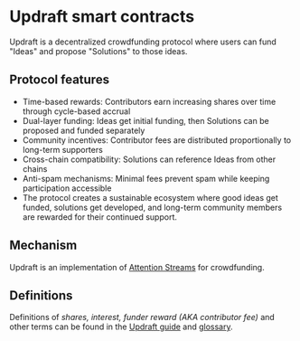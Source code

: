 # Updraft smart contracts
Updraft is a decentralized crowdfunding protocol where users can fund "Ideas" and propose "Solutions" to those ideas.

## Protocol features

* Time-based rewards: Contributors earn increasing shares over time through cycle-based accrual
* Dual-layer funding: Ideas get initial funding, then Solutions can be proposed and funded separately
* Community incentives: Contributor fees are distributed proportionally to long-term supporters
* Cross-chain compatibility: Solutions can reference Ideas from other chains
* Anti-spam mechanisms: Minimal fees prevent spam while keeping participation accessible
* The protocol creates a sustainable ecosystem where good ideas get funded, solutions get developed, and long-term community members are rewarded for their continued support.

## Mechanism

Updraft is an implementation of [Attention Streams](https://docs.google.com/document/d/1TKA-K8YadRdgz-Qek01TUcCkRaI9CKCXGtJ31AbVWIU/edit?tab=t.0#heading=h.qbu28op5v4zs) for crowdfunding.

## Definitions

Definitions of *shares, interest, funder reward (AKA contributor fee)* and other terms can be found in the [Updraft guide](https://guide.updraft.fund/updraft/advanced-topics/sort-order#interest) and [glossary](https://guide.updraft.fund/updraft/appendix/glossary).
